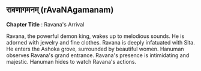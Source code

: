 ## रावणागमनम् (rAvaNAgamanam)
**Chapter Title** : Ravana's Arrival

Ravana, the powerful demon king, wakes up to melodious sounds. He is adorned with jewelry and fine clothes. Ravana is deeply infatuated with Sita. He enters the Ashoka grove, surrounded by beautiful women. Hanuman observes Ravana's grand entrance. Ravana's presence is intimidating and majestic. Hanuman hides to watch Ravana's actions.